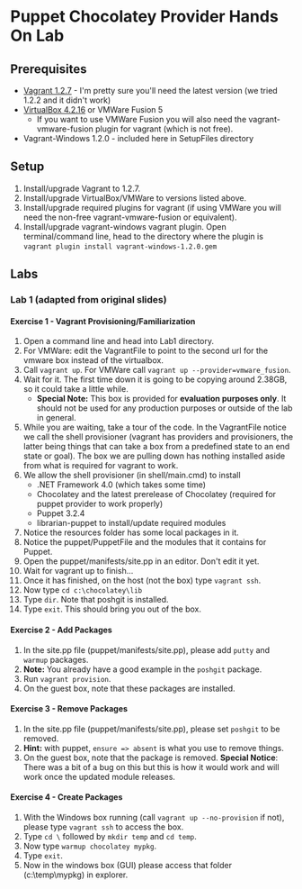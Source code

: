 Puppet Chocolatey Provider Hands On Lab
==================================

## Prerequisites

 * [Vagrant 1.2.7](http://downloads.vagrantup.com/tags/v1.2.7) - I'm pretty sure you'll need the latest version (we tried 1.2.2 and it didn't work)
 * [VirtualBox 4.2.16](https://www.virtualbox.org/wiki/Downloads) or VMWare Fusion 5
    * If you want to use VMWare Fusion you will also need the vagrant-vmware-fusion plugin for vagrant (which is not free).
 * Vagrant-Windows 1.2.0 - included here in SetupFiles directory


## Setup

 1. Install/upgrade Vagrant to 1.2.7.
 1. Install/upgrade VirtualBox/VMWare to versions listed above.
 1. Install/upgrade required plugins for vagrant (if using VMWare you will need the non-free vagrant-vmware-fusion or equivalent).
 1. Install/upgrade vagrant-windows vagrant plugin. Open terminal/command line, head to the directory where the plugin is `vagrant plugin install vagrant-windows-1.2.0.gem`

## Labs

### Lab 1 (adapted from original slides)

#### Exercise 1 - Vagrant Provisioning/Familiarization

 1. Open a command line and head into Lab1 directory.
 1. For VMWare: edit the VagrantFile to point to the second url for the vmware box instead of the virtualbox.
 1. Call `vagrant up`. For VMWare call `vagrant up --provider=vmware_fusion`.
 1. Wait for it. The first time down it is going to be copying around 2.38GB, so it could take a little while.
    * **Special Note:** This box is provided for **evaluation purposes only**. It should not be used for any production purposes or outside of the lab in general.
 1. While you are waiting, take a tour of the code. In the VagrantFile notice we call the shell provisioner (vagrant has providers and provisioners, the latter being things that can take a box from a predefined state to an end state or goal). The box we are pulling down has nothing installed aside from what is required for vagrant to work.
 1. We allow the shell provisioner (in shell/main.cmd) to install
    * .NET Framework 4.0 (which takes some time)
    * Chocolatey and the latest prerelease of Chocolatey (required for puppet provider to work properly)
    * Puppet 3.2.4
    * librarian-puppet to install/update required modules
 1. Notice the resources folder has some local packages in it.
 1. Notice the puppet/PuppetFile and the modules that it contains for Puppet.
 1. Open the puppet/manifests/site.pp in an editor. Don't edit it yet.
 1. Wait for vagrant up to finish...
 1. Once it has finished, on the host (not the box) type `vagrant ssh`.
 1. Now type `cd c:\chocolatey\lib`
 1. Type `dir`. Note that poshgit is installed.
 1. Type `exit`. This should bring you out of the box.

#### Exercise 2 - Add Packages

 1. In the site.pp file (puppet/manifests/site.pp), please add `putty` and `warmup` packages.
 1. **Note:** You already have a good example in the `poshgit` package.
 1. Run `vagrant provision`.
 1. On the guest box, note that these packages are installed.

#### Exercise 3 - Remove Packages

 1. In the site.pp file (puppet/manifests/site.pp), please set `poshgit` to be removed.
 1. **Hint:** with puppet, `ensure => absent` is what you use to remove things.
 1. On the guest box, note that the package is removed. **Special Notice**: There was a bit of a bug on this but this is how it would work and will work once the updated module releases.

#### Exercise 4 - Create Packages

 1. With the Windows box running (call `vagrant up --no-provision` if not), please type `vagrant ssh` to access the box.
 1. Type `cd \` followed by `mkdir temp` and `cd temp`.
 1. Now type `warmup chocolatey mypkg`.
 1. Type `exit`.
 1. Now in the windows box (GUI) please access that folder (c:\temp\mypkg) in explorer.
